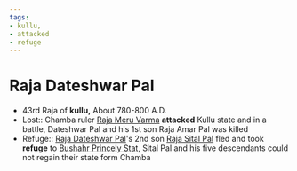 ```yaml
---
tags:
- kullu,
- attacked
- refuge
---
```

   
# Raja Dateshwar Pal   
* 43rd Raja of **kullu,** About 780-800 A.D.   
* Lost:: Chamba ruler [Raja Meru Varma](/not_created.md) **attacked** Kullu state and in a battle, Dateshwar Pal  and his 1st son Raja Amar Pal was killed   
* Refuge:: [Raja Dateshwar Pal](../Rajas%20of%20Kullu/Raja%20Dateshwar%20Pal.md)'s 2nd son [Raja Sital Pal](/not_created.md) fled and took **refuge** to [Bushahr Princely Stat](/not_created.md), Sital Pal and his five descendants could not regain their state form Chamba
